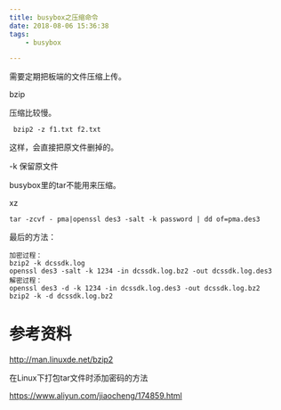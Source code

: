 ```yaml
---
title: busybox之压缩命令
date: 2018-08-06 15:36:38
tags:
	- busybox

---
```




需要定期把板端的文件压缩上传。



bzip

压缩比较慢。

```
 bzip2 -z f1.txt f2.txt
```

这样，会直接把原文件删掉的。

-k 保留原文件



busybox里的tar不能用来压缩。



xz





```
tar -zcvf - pma|openssl des3 -salt -k password | dd of=pma.des3
```



最后的方法：

```
加密过程：
bzip2 -k dcssdk.log 
openssl des3 -salt -k 1234 -in dcssdk.log.bz2 -out dcssdk.log.des3
解密过程：
openssl des3 -d -k 1234 -in dcssdk.log.des3 -out dcssdk.log.bz2
bzip2 -k -d dcssdk.log.bz2
```



# 参考资料

http://man.linuxde.net/bzip2

在Linux下打包tar文件时添加密码的方法

https://www.aliyun.com/jiaocheng/174859.html